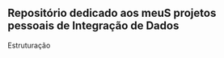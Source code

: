 Repositório dedicado aos meuS projetos pessoais de Integração de Dados
----------------------
Estruturação


